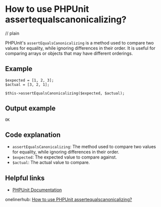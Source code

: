 # How to use PHPUnit assertequalscanonicalizing?
// plain

PHPUnit's `assertEqualsCanonicalizing` is a method used to compare two values for equality, while ignoring differences in their order. It is useful for comparing arrays or objects that may have different orderings.

## Example

```
$expected = [1, 2, 3];
$actual = [3, 2, 1];

$this->assertEqualsCanonicalizing($expected, $actual);
```

## Output example

```
OK
```

## Code explanation

- `assertEqualsCanonicalizing`: The method used to compare two values for equality, while ignoring differences in their order.
- `$expected`: The expected value to compare against.
- `$actual`: The actual value to compare.

## Helpful links
- [PHPUnit Documentation](https://phpunit.readthedocs.io/en/9.2/assertions.html#assertequalscanonicalizing)

onelinerhub: [How to use PHPUnit assertequalscanonicalizing?](https://onelinerhub.com/phpunit/how-to-use-phpunit-assertequalscanonicalizing)